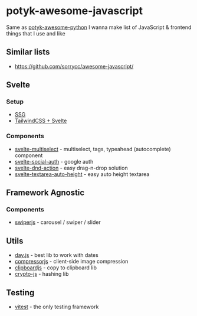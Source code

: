 # potyk-awesome-javascript

Same as [potyk-awesome-python](https://github.com/potykion/potyk-awesome-python) I wanna make list of JavaScript & frontend things that I use and like

## Similar lists

- https://github.com/sorrycc/awesome-javascript/

## Svelte

### Setup

- [SSG](https://kit.svelte.dev/docs/adapter-static)
- [TailwindCSS + Svelte](https://tailwindcss.com/docs/guides/sveltekit)

### Components

- [svelte-multiselect](https://github.com/janosh/svelte-multiselect) - multiselect, tags, typeahead (autocomplete) component
- [svelte-social-auth](https://github.com/beyonk-group/svelte-social-auth) - google auth
- [svelte-dnd-action](https://github.com/isaacHagoel/svelte-dnd-action) - easy drag-n-drop solution
- [svelte-textarea-auto-height](https://www.npmjs.com/package/svelte-textarea-auto-height) - easy auto height textarea

## Framework Agnostic

### Components 

- [swiperjs](https://swiperjs.com/) - carousel / swiper / slider 

## Utils

- [day.js](https://day.js.org/) - best lib to work with dates
- [compressorjs](https://www.npmjs.com/package/compressorjs) - client-side image compression
- [clipboardjs](https://clipboardjs.com/) - copy to clipboard lib
- [crypto-js](https://www.npmjs.com/package/crypto-js) - hashing lib

## Testing 

- [vitest](https://vitest.dev/) - the only testing framework
